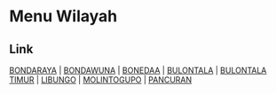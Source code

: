 # Menu Wilayah

## Link

[BONDARAYA](https://github.com/gigit-pemilu/pemilu-2024-75-gorontalo/tree/main/pileg-dpr/hitung-suara/sub/75-gorontalo/sub/03-bone-bolango/sub/12-suwawa-selatan/sub/2008-bondaraya)
 | 
[BONDAWUNA](https://github.com/gigit-pemilu/pemilu-2024-75-gorontalo/tree/main/pileg-dpr/hitung-suara/sub/75-gorontalo/sub/03-bone-bolango/sub/12-suwawa-selatan/sub/2005-bondawuna)
 | 
[BONEDAA](https://github.com/gigit-pemilu/pemilu-2024-75-gorontalo/tree/main/pileg-dpr/hitung-suara/sub/75-gorontalo/sub/03-bone-bolango/sub/12-suwawa-selatan/sub/2004-bonedaa)
 | 
[BULONTALA](https://github.com/gigit-pemilu/pemilu-2024-75-gorontalo/tree/main/pileg-dpr/hitung-suara/sub/75-gorontalo/sub/03-bone-bolango/sub/12-suwawa-selatan/sub/2001-bulontala)
 | 
[BULONTALA TIMUR](https://github.com/gigit-pemilu/pemilu-2024-75-gorontalo/tree/main/pileg-dpr/hitung-suara/sub/75-gorontalo/sub/03-bone-bolango/sub/12-suwawa-selatan/sub/2006-bulontala-timur)
 | 
[LIBUNGO](https://github.com/gigit-pemilu/pemilu-2024-75-gorontalo/tree/main/pileg-dpr/hitung-suara/sub/75-gorontalo/sub/03-bone-bolango/sub/12-suwawa-selatan/sub/2002-libungo)
 | 
[MOLINTOGUPO](https://github.com/gigit-pemilu/pemilu-2024-75-gorontalo/tree/main/pileg-dpr/hitung-suara/sub/75-gorontalo/sub/03-bone-bolango/sub/12-suwawa-selatan/sub/2003-molintogupo)
 | 
[PANCURAN](https://github.com/gigit-pemilu/pemilu-2024-75-gorontalo/tree/main/pileg-dpr/hitung-suara/sub/75-gorontalo/sub/03-bone-bolango/sub/12-suwawa-selatan/sub/2007-pancuran)

